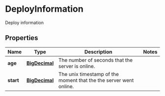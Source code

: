 

# DeployInformation

Deploy information
## Properties

Name | Type | Description | Notes
------------ | ------------- | ------------- | -------------
**age** | [**BigDecimal**](BigDecimal.md) | The number of seconds that the server is online. | 
**start** | [**BigDecimal**](BigDecimal.md) | The unix timestamp of the moment that the the server went online. | 



